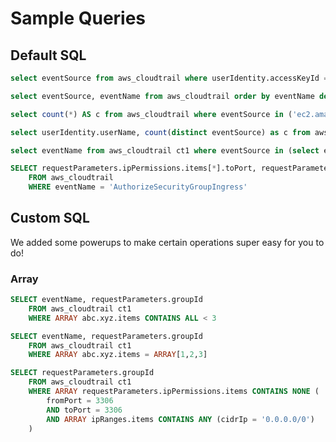 # Sample Queries

## Default SQL
```sql title="Basic Filter"
select eventSource from aws_cloudtrail where userIdentity.accessKeyId = 'EXAMPLE_KEY_ID'
```

```sql title="Order By"
select eventSource, eventName from aws_cloudtrail order by eventName desc
```

```sql title="Count + In"
select count(*) AS c from aws_cloudtrail where eventSource in ('ec2.amazonaws.com', 'iam.amazonaws.com')
```

```sql title="Group By + Distinct Count"
select userIdentity.userName, count(distinct eventSource) as c from aws_cloudtrail ct1 group by userIdentity.userName
```

```sql title="Subquery Filter"
select eventName from aws_cloudtrail ct1 where eventSource in (select eventSource from aws_cloudtrail ct2 where userIdentity.accessKeyId = 'EXAMPLE_KEY_ID')
```

```sql title="JSON path"
SELECT requestParameters.ipPermissions.items[*].toPort, requestParameters.ipPermissions.items[*].ipRanges.items[*].cidrIp
    FROM aws_cloudtrail
    WHERE eventName = 'AuthorizeSecurityGroupIngress'
```

## Custom SQL

We added some powerups to make certain operations super easy for you to do!

### Array

```sql
SELECT eventName, requestParameters.groupId
    FROM aws_cloudtrail ct1
    WHERE ARRAY abc.xyz.items CONTAINS ALL < 3
```

```sql
SELECT eventName, requestParameters.groupId
    FROM aws_cloudtrail ct1
    WHERE ARRAY abc.xyz.items = ARRAY[1,2,3]
```

```sql 
SELECT requestParameters.groupId
    FROM aws_cloudtrail ct1
    WHERE ARRAY requestParameters.ipPermissions.items CONTAINS NONE (
        fromPort = 3306
        AND toPort = 3306
        AND ARRAY ipRanges.items CONTAINS ANY (cidrIp = '0.0.0.0/0')
    )
```

